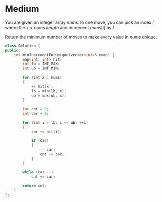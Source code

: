 # Medium

You are given an integer array $nums$. In one move, you can pick an index $i$ where $0 \leq i < nums.length$ and increment $nums[i]$ by $1$.

Return the minimum number of moves to make every value in $nums$ unique.

```cpp
class Solution {
public:
    int minIncrementForUnique(vector<int>& nums) {
        map<int, int> hit;
        int lb = INT_MAX;
        int ub = INT_MIN;
        
        for (int x : nums)
        {
            ++ hit[x];
            lb = min(lb, x);
            ub = max(ub, x);
        }
        
        int cnt = 0;
        int car = 0;
        
        for (int i = lb; i <= ub; ++i)
        {
            car += hit[i];
            
            if (car)
            {
                -- car;
                cnt += car;
            }
        }
        
        while (car --)
            cnt += car;
        
        return cnt;
    }
};
```
